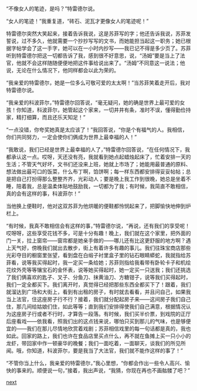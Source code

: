 
“不像女人的笔迹，是吗？”特雷德尔说。

“女人的笔迹！”我重复道，“砖石、泥瓦才更像女人的笔迹呢！”

特雷德尔突然大笑起来，接着告诉我说，这是苏菲写的字；他还告诉我说，苏菲发誓说，过不多久，他就需要一个抄抄写写的文书，而她能担当起这一职务；她已根据字帖学会了这一手字，她可以在一小时内抄写——我已记不得是多少页了。苏菲听到特雷德尔把这一切都告诉了我，感到很不好意思，说，“汤姆”要是当上了法官，他就不会这样随随便便地把这件事给说出来了。“汤姆”不同意这一说法；他说，无论在什么情况下，他同样都会以此为荣的。

“我亲爱的特雷德尔，她是一位多么可敬可爱的太太啊！”当苏菲笑着走开后，我对特雷德尔说。

“我亲爱的科波菲尔，”特雷德尔回答说，“毫无疑问，她的确是世界上最可爱的女孩！你知道，科波菲尔，她管起这个家来，一切井井有条，准时不误，懂得勤俭持家，精打细算，而且还乐天知足！”

“一点没错，你夸奖她真是太应该了！”我回答说，“你是个有福气的人。我相信，你们共同努力，一定会使你们俩成为世界上最幸福的人！”

“我敢说，我们已经是世界上最幸福的人了，”特雷德尔回答说，“在任何情况下，我都承认这一点。哎呀，天还没有亮，我就看到她点起蜡烛起床了，忙着安排一天的生活；不管天气好坏，文书们还没来上班，她就上市场了；她能用最普通的原料、想法做出最可口的饭菜，什么布丁啊，馅饼啊；每一样东西都安排得妥妥帖帖；总是把自己打扮得那么整整齐齐，光彩动人；要是晚上我工作到很晚，她总是坐着不睡，陪着我，总是温柔体贴地鼓励我，一切都为了我；有时候，我简直不敢相信，真的会有这样的事，科波菲尔！”

当他换上便鞋时，他对这双苏菲为他烘暖的便鞋都怜悯起来了，把脚愉快地伸到炉栏上。

“有时候，我真不敢相信会有这样的事，”特雷德尔说，“再说，还有我们的享受呢！哎呀呀，这些享受花钱不多，可是十分有趣！晚上，我们就在这个家里，把外面的门一关，拉上窗帘——窗帘都是她亲手做的——哪儿还有比这更舒服的地方啊？遇上天气好，傍晚我们就出去散步，街上有着许多有趣的事儿。我们往珠宝商店那些光彩夺目的橱窗里张望，看到盘在白缎子衬里盒子里的钻石眼睛蟒蛇，我就指给苏菲看，说等我买得起时，我一定买一条给她；苏菲则指给我看带有卧轮卡子和机绘花纹外壳等等镶宝石的金怀表，说等她买得起时，她一定买一只送我；我们还挑选了我们俩喜欢的匙子、叉子、分鱼刀、抹黄油刀、方糖钳子，说等我们买得起时，我们一定全都买下。我们离开时，真觉得已经把那些东西全都买下了！跟着，我们就溜达到广场和大街上，看到有出租的房子，有时就去看看，并且问自己，如果我当上法官，住这座房子行不行？接着，我们就分配起房子来——这间房子我们自己住，那几间给姑娘们住，如此等等；直到我们安排得使我们自己满意，根据情况认为这座房子行或者不行时，才算告一段落。有时候，我们买半价票，到戏院的正厅后座看戏——依我看，照我们出的这点钱来说，哪怕只买到那儿的气味，也是够便宜的——我们在那儿尽情地欣赏着戏剧；苏菲相信戏里的每一句话都是真的，我也如此。回家的路上，我们也许在食品店里买点什么，再不就在鱼摊上买一只小小的龙虾，带回家中作一顿豪华的晚餐；我们一面吃着，一面聊天，谈我们的所见所闻。哦，你知道，科波菲尔，要是我当了大法官，我们就不能作这样的事了！”

“不管你当上什么，我亲爱的特雷德尔，”我心里想，“你都会作出一些令人高兴、愉快的事来的。顺便说一句，”接着，我出声说，“我猜，你现在再也不画骷髅了吧？”

[next](page750)